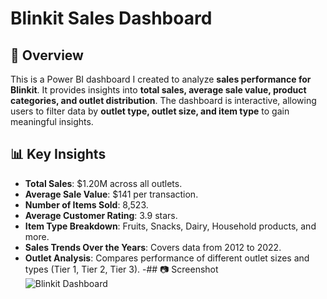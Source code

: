 # Blinkit Sales Dashboard  
## 📌 Overview  
This is a Power BI dashboard I created to analyze **sales performance for Blinkit**. It provides insights into **total sales, average sale value, product categories, and outlet distribution**. The dashboard is interactive, allowing users to filter data by **outlet type, outlet size, and item type** to gain meaningful insights.  
## 📊 Key Insights  
- **Total Sales**: $1.20M across all outlets.  
- **Average Sale Value**: $141 per transaction.  
- **Number of Items Sold**: 8,523.  
- **Average Customer Rating**: 3.9 stars.  
- **Item Type Breakdown**: Fruits, Snacks, Dairy, Household products, and more.  
- **Sales Trends Over the Years**: Covers data from 2012 to 2022.  
- **Outlet Analysis**: Compares performance of different outlet sizes and types (Tier 1, Tier 2, Tier 3).
-## 📷 Screenshot  
![Blinkit Dashboard](https://raw.githubusercontent.com/your-username/Blinkit-Dashboard/main/Screenshot.png)

  
  
